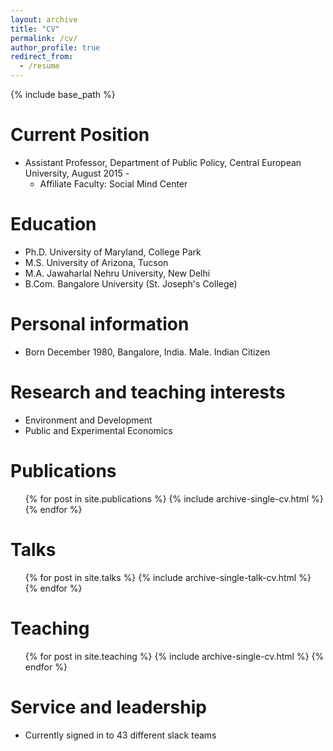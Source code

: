 ```yaml
---
layout: archive
title: "CV"
permalink: /cv/
author_profile: true
redirect_from:
  - /resume
---
```


{% include base_path %}

Current Position
======
* Assistant Professor, Department of Public Policy, Central European University, August 2015 -  
  * Affiliate Faculty: Social Mind Center

Education
======
* Ph.D. University of Maryland, College Park
* M.S. University of Arizona, Tucson 
* M.A. Jawaharlal Nehru University, New Delhi
* B.Com. Bangalore University (St. Joseph's College)



Personal information 
======
* Born December 1980, Bangalore, India. Male. Indian Citizen 
  
Research and teaching interests
======
* Environment and Development
* Public and Experimental Economics 


Publications
======
  <ul>{% for post in site.publications %}
    {% include archive-single-cv.html %}
  {% endfor %}</ul>
  
Talks
======
  <ul>{% for post in site.talks %}
    {% include archive-single-talk-cv.html %}
  {% endfor %}</ul>
  
Teaching
======
  <ul>{% for post in site.teaching %}
    {% include archive-single-cv.html %}
  {% endfor %}</ul>
  
Service and leadership
======
* Currently signed in to 43 different slack teams
